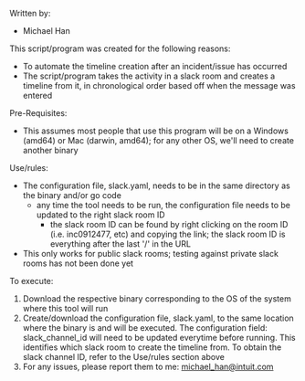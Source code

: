 Written by: 
- Michael Han

This script/program was created for the following reasons: 
- To automate the timeline creation after an incident/issue has occurred
- The script/program takes the activity in a slack room and creates a timeline from it, in chronological order based off when the message was entered

Pre-Requisites: 
- This assumes most people that use this program will be on a Windows (amd64)  or Mac (darwin, amd64); for any other OS, we'll need to create another binary

Use/rules: 
- The configuration file, slack.yaml, needs to be in the same directory as the binary and/or go code
  - any time the tool needs to be run, the configuration file needs to be updated to the right slack room ID
    - the slack room ID can be found by right clicking on the room ID (i.e. inc0912477, etc) and copying the link; the slack room ID
is everything after the last '/' in the URL
- This only works for public slack rooms; testing against private slack rooms has not been done yet 

To execute: 
1. Download the respective binary corresponding to the OS of the system where this tool will run
2. Create/download the configuration file, slack.yaml, to the same location where the binary is and will be executed. The configuration field: slack_channel_id will need to be updated everytime before running. This identifies which slack room to create the timeline from. To obtain the slack channel ID, refer to the Use/rules section above
3. For any issues, please report them to me: michael_han@intuit.com 
